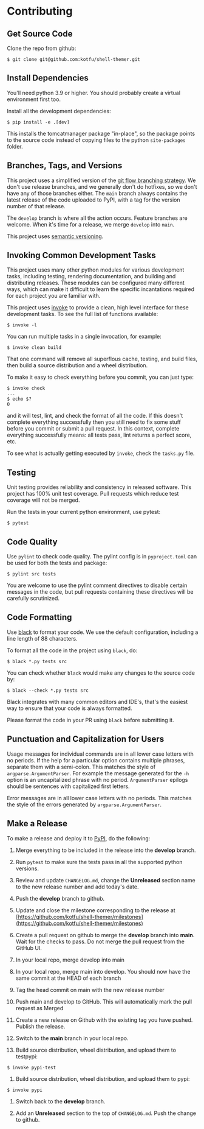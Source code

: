 # Contributing

## Get Source Code

Clone the repo from github:
```
$ git clone git@github.com:kotfu/shell-themer.git
```


## Install Dependencies

You'll need python 3.9 or higher. You should probably create a virtual
environment first too.

Install all the development dependencies:
```
$ pip install -e .[dev]
```

This installs the tomcatmanager package "in-place", so the package points to the
source code instead of copying files to the python `site-packages` folder.


## Branches, Tags, and Versions

This project uses a simplified version of the
[git flow branching strategy](http://nvie.com/posts/a-successful-git-branching-model/).
We don't use release branches, and we generally don't do hotfixes, so we don't have
any of those branches either. The `main` branch always contains the latest release of
the code uploaded to PyPI, with a tag for the version number of that release.

The `develop` branch is where all the action occurs. Feature branches are welcome.
When it's time for a release, we merge `develop` into `main`.

This project uses [semantic versioning](https://semver.org/).


## Invoking Common Development Tasks

This project uses many other python modules for various development tasks, including
testing, rendering documentation, and building and distributing releases. These
modules can be configured many different ways, which can make it difficult to learn
the specific incantations required for each project you are familiar with.

This project uses [invoke](http://www.pyinvoke.org) to provide a clean, high level
interface for these development tasks. To see the full list of functions available:
```
$ invoke -l
```

You can run multiple tasks in a single invocation, for example:
```
$ invoke clean build
```

That one command will remove all superflous cache, testing, and build files, then
build a source distribution and a wheel distribution.

To make it easy to check everything before you commit, you can just type:
```
$ invoke check
...
$ echo $?
0
```

and it will test, lint, and check the format of all the code. If this doesn't complete
everything successfully then you still need to fix some stuff before you commit or
submit a pull request. In this context, complete everything successfully means: all
tests pass, lint returns a perfect score, etc.

To see what is actually getting executed by `invoke`, check the `tasks.py` file.


## Testing

Unit testing provides reliability and consistency in released software. This project
has 100% unit test coverage. Pull requests which reduce test coverage will not
be merged.

Run the tests in your current python environment, use pytest:
```
$ pytest
```


## Code Quality

Use `pylint` to check code quality. The pylint config is in `pyproject.toml`
can be used for both the tests and package:
```
$ pylint src tests
```

You are welcome to use the pylint comment directives to disable certain messages in
the code, but pull requests containing these directives will be carefully scrutinized.


## Code Formatting

Use [black](https://black.readthedocs.io/en/stable/index.html) to format your code.
We use the default configuration, including a line length of 88 characters.

To format all the code in the project using `black`, do:
```
$ black *.py tests src
```

You can check whether `black` would make any changes to the source code by:
```
$ black --check *.py tests src
```

Black integrates with many common editors and IDE's, that's the easiest way to ensure
that your code is always formatted.

Please format the code in your PR using `black` before submitting it.


## Punctuation and Capitalization for Users

Usage messages for individual commands are in all lower case letters with no periods.
If the help for a particular option contains multiple phrases, separate them with
a semi-colon. This matches the style of `argparse.ArgumentParser`. For example the
message generated for the `-h` option is an uncapitalized phrase with no period.
`ArgumentParser` epilogs should be sentences with capitalized first letters.

Error messages are in all lower case letters with no periods. This matches the style
of the errors generated by `argparse.ArgumentParser`.


## Make a Release

To make a release and deploy it to [PyPI](https://pypi.python.org/pypi), do the
following:

1. Merge everything to be included in the release into the **develop** branch.

2. Run `pytest` to make sure the tests pass in all the supported python versions.

3. Review and update `CHANGELOG.md`, change the **Unreleased** section name to
   the new release number and add today's date.

4. Push the **develop** branch to github.

5. Update and close the milestone corresponding to the release at
   [https://github.com/kotfu/shell-themer/milestones](https://github.com/kotfu/shell-themer/milestones)

6. Create a pull request on github to merge the **develop** branch into
   **main**. Wait for the checks to pass. Do not merge the pull request
   from the GitHub UI.

7. In your local repo, merge develop into main

8. In your local repo, merge main into develop. You should now have the same commit at
   the HEAD of each branch

9. Tag the head commit on main with the new release number

10. Push main and develop to GitHub. This will automatically mark the pull request
    as Merged

11. Create a new release on Github with the existing tag you have pushed. Publish the release.

12. Switch to the **main** branch in your local repo.

13. Build source distribution, wheel distribution, and upload them to testpypi:
```
$ invoke pypi-test
```

1.   Build source distribution, wheel distribution, and upload them to pypi:
```
$ invoke pypi
```

1.   Switch back to the **develop** branch.

2.   Add an **Unreleased** section to the top of `CHANGELOG.md`. Push the
    change to github.
